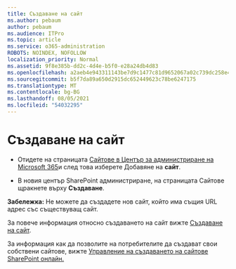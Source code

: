 ```yaml
---
title: Създаване на сайт
ms.author: pebaum
author: pebaum
ms.audience: ITPro
ms.topic: article
ms.service: o365-administration
ROBOTS: NOINDEX, NOFOLLOW
localization_priority: Normal
ms.assetid: 9f8e385b-dd2c-4d4e-b5f0-e28a24db4d83
ms.openlocfilehash: a2aeb4e943311143be7d9c1477c81d9652067a02c739dc258e4187deb79cade7
ms.sourcegitcommit: b5f7da89a650d2915dc652449623c78be6247175
ms.translationtype: MT
ms.contentlocale: bg-BG
ms.lasthandoff: 08/05/2021
ms.locfileid: "54032295"
---
```

# <a name="create-a-site"></a>Създаване на сайт

- Отидете на страницата [Сайтове в Център за администриране на Microsoft 365](https://portal.office.com/adminportal/home#/SitesList)и след това изберете Добавяне на **сайт**. 
    
- В новия център SharePoint администриране, на страницата Сайтове щракнете върху **Създаване**. 
    
**Забележка:** Не можете да създадете нов сайт, който има същия URL адрес със съществуващ сайт. 
  
За повече информация относно създаването на сайт вижте [Създаване на сайт](https://go.microsoft.com/fwlink/?linkid=866295).
  
За информация как да позволите на потребителите да създават свои собствени сайтове, вижте [Управление на създаването на сайтове SharePoint онлайн.](https://go.microsoft.com/fwlink/?linkid=866296)
  

